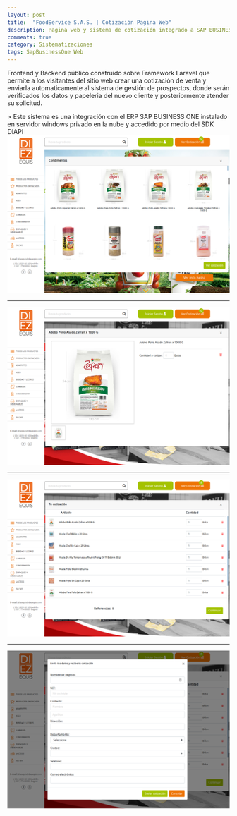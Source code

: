 ```yaml
---
layout: post
title:  "FoodService S.A.S. | Cotización Pagina Web"
description: Pagina web y sistema de cotización integrado a SAP BUSINESS ONE
comments: true
category: Sistematizaciones
tags: SapBusinessOne Web
---
```

<p>Frontend y Backend público construido sobre Framework Laravel que permite a los visitantes del sitio web crear una cotización de venta y enviarla automaticamente al sistema de gestión de prospectos, donde serán verificados los datos y papeleria del nuevo cliente y posteriormente atender su solicitud.</p>
> Este sistema es una integración con el ERP SAP BUSINESS ONE instalado en servidor windows privado en la nube y accedido por medio del SDK DIAPI

<img src="/public/imgs/proyectos/diezequis1.png" />
<hr>
<img src="/public/imgs/proyectos/diezequis2.png" /> 
<hr>
<img src="/public/imgs/proyectos/diezequis3.png" /> 
<hr>
<img src="/public/imgs/proyectos/diezequis4.png" /> 
